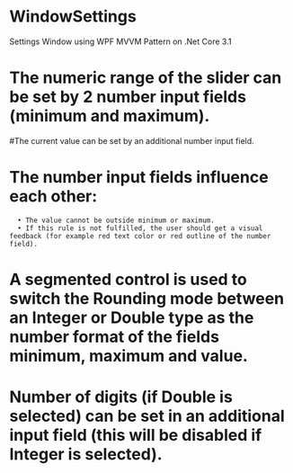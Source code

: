 # WindowSettings
Settings Window using WPF MVVM Pattern on .Net Core 3.1

# The numeric range of the slider can be set by 2 number input fields (minimum and maximum).
#The current value can be set by an additional number input field.
# The number input fields influence each other:
      • The value cannot be outside minimum or maximum.
      • If this rule is not fulfilled, the user should get a visual feedback (for example red text color or red outline of the number field).   
# A segmented control is used to switch the Rounding mode between an Integer or Double type as the number format of the fields minimum, maximum and value.
# Number of digits (if Double is selected) can be set in an additional input field (this will be disabled if Integer is selected).
